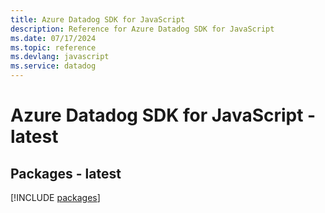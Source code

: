 ```yaml
---
title: Azure Datadog SDK for JavaScript
description: Reference for Azure Datadog SDK for JavaScript
ms.date: 07/17/2024
ms.topic: reference
ms.devlang: javascript
ms.service: datadog
---
```

# Azure Datadog SDK for JavaScript - latest
## Packages - latest
[!INCLUDE [packages](datadog-index.md)]
